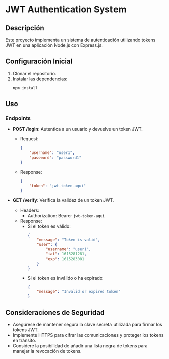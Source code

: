 # JWT Authentication System

## Descripción
Este proyecto implementa un sistema de autenticación utilizando tokens JWT en una aplicación Node.js con Express.js.

## Configuración Inicial
1. Clonar el repositorio.
2. Instalar las dependencias:
    ```sh
    npm install
    ```

## Uso
### Endpoints
- **POST /login**: Autentica a un usuario y devuelve un token JWT.
    - Request:
        ```json
        {
            "username": "user1",
            "password": "password1"
        }
        ```
    - Response:
        ```json
        {
            "token": "jwt-token-aqui"
        }
        ```

- **GET /verify**: Verifica la validez de un token JWT.
    - Headers:
        - Authorization: Bearer `jwt-token-aqui`
    - Response:
        - Si el token es válido:
            ```json
            {
                "message": "Token is valid",
                "user": {
                    "username": "user1",
                    "iat": 1615281281,
                    "exp": 1615283081
                }
            }
            ```
        - Si el token es inválido o ha expirado:
            ```json
            {
                "message": "Invalid or expired token"
            }
            ```

## Consideraciones de Seguridad
- Asegúrese de mantener segura la clave secreta utilizada para firmar los tokens JWT.
- Implemente HTTPS para cifrar las comunicaciones y proteger los tokens en tránsito.
- Considere la posibilidad de añadir una lista negra de tokens para manejar la revocación de tokens.
